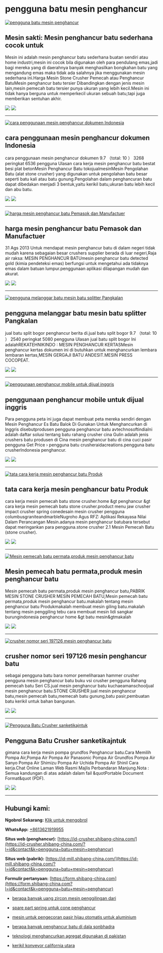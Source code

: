 # pengguna batu mesin penghancur

<a href="https://swt.shibang-china.com/?l=id&img&k=pengguna+batu+mesin+penghancur" target="_blank">![pengguna batu mesin penghancur](http://static.shibang-china.com/all-800x300/1146.jpg)</a>

## Mesin sakti: Mesin penghancur batu sederhana cocok untuk
Mesin ini adalah mesin penghancur batu sederhana buatan sendiri atau home industri,mesin ini cocok bila digunakan oleh para pendulang emas,jadi bagi mereka yang di daerahnya banyak menghasilkan bongkahan batu yang mengandung emas maka tidak ada salahnya jika menggunakan mesin sederhana ini.Harga Mesin Stone Crusher Pemecah atau Penghancur BatuMesin penghancur batu tersier Dibandingkan dengan jenis mesin lain,mesin pemecah batu tersier punya ukuran yang lebih kecil.Mesin ini tidak hanya berguna untuk memperkecil ukuran sebuah batu,tapi juga memberikan sentuhan akhir.


<a href="https://whatsapp.shibangsoft.com/WhatsApp.php" target="_blank" title="WhatsApp">![](http://static.shibang-china.com/icon/whatsapp.png)</a> <a href="https://swt.shibang-china.com/?l=id&icon&k=pengguna+batu+mesin+penghancur" target="_blank">![](http://static.shibang-china.com/icon/chat-id.png)</a>

---

<a href="https://swt.shibang-china.com/?l=id&img&k=pengguna+batu+mesin+penghancur" target="_blank">![cara penggunaan mesin penghancur dokumen Indonesia](http://static.shibang-china.com/all-800x300/507.jpg)</a>

## cara penggunaan mesin penghancur dokumen Indonesia
cara penggunaan mesin penghancur dokumen 9.7 （total: 10 ） 3268 peringkat 6536 pengguna Ulasan cara kerja mesin penghancur batu bestat besi plat betonMesin Penghancur Batu tokojualmesinMesin Pengolahan Batu (alat stone crusher) yang digunakan untuk pengolahan batu besar seperti batu kali atau batu gunung.Pengolahan dalam penghancuran batu dapat dibedakan menjadi 3 bentuk,yaitu kerikil batu,ukuran batu lebih kecil dan abu batu.


<a href="https://whatsapp.shibangsoft.com/WhatsApp.php" target="_blank" title="WhatsApp">![](http://static.shibang-china.com/icon/whatsapp.png)</a> <a href="https://swt.shibang-china.com/?l=id&icon&k=pengguna+batu+mesin+penghancur" target="_blank">![](http://static.shibang-china.com/icon/chat-id.png)</a>

---

<a href="https://swt.shibang-china.com/?l=id&img&k=pengguna+batu+mesin+penghancur" target="_blank">![harga mesin penghancur batu Pemasok dan Manufactuer](http://static.shibang-china.com/all-800x300/643.jpg)</a>

## harga mesin penghancur batu Pemasok dan Manufactuer
31 Ags 2013 Untuk mendapat mesin penghancur batu di dalam negeri tidak mudah karena sebagaian besar crushers supplier berada di luar negeri,Raja air raksa: MESIN PENGHANCUR BATUmesin penghancur batu detected gold (kimia pendeteksi emas) berfungsi untuk mengetahui ada tidaknya emas dalam batuan lumpur.penggunaan aplikasi dilapangan mudah dan akurat.


<a href="https://whatsapp.shibangsoft.com/WhatsApp.php" target="_blank" title="WhatsApp">![](http://static.shibang-china.com/icon/whatsapp.png)</a> <a href="https://swt.shibang-china.com/?l=id&icon&k=pengguna+batu+mesin+penghancur" target="_blank">![](http://static.shibang-china.com/icon/chat-id.png)</a>

---

<a href="https://swt.shibang-china.com/?l=id&img&k=pengguna+batu+mesin+penghancur" target="_blank">![pengguna melanggar batu mesin batu splitter Pangkalan](http://static.shibang-china.com/all-800x300/958.jpg)</a>

## pengguna melanggar batu mesin batu splitter Pangkalan
jual batu split bogor penghancur berita di.jual batu split bogor 9.7 （total: 10 ） 2540 peringkat 5080 pengguna Ulasan jual batu split bogor Ini adalahREKATEHNIKINDO : MESIN PENGHANCUR KERTASMesin penghancur kertas dokumen ini di butuhkan untuk menghancurkan lembara lembaran kertas,MESIN GERGAJI BATU ANDESIT.MESIN PRESS COCOPEAT.


<a href="https://whatsapp.shibangsoft.com/WhatsApp.php" target="_blank" title="WhatsApp">![](http://static.shibang-china.com/icon/whatsapp.png)</a> <a href="https://swt.shibang-china.com/?l=id&icon&k=pengguna+batu+mesin+penghancur" target="_blank">![](http://static.shibang-china.com/icon/chat-id.png)</a>

---

<a href="https://swt.shibang-china.com/?l=id&img&k=pengguna+batu+mesin+penghancur" target="_blank">![penggunaan penghancur mobile untuk dijual inggris](http://static.shibang-china.com/all-800x300/1177.jpg)</a>

## penggunaan penghancur mobile untuk dijual inggris
Para pengguna peta ini juga dapat membuat peta mereka sendiri dengan Mesin Penghancur Es Batu Balok Di Gunakan Untuk Menghancurkan di Inggris disebutprodusen pengguna penghancur batu avtechnosoftindiaIni adalah daftar solusi tentang batu rahang crusher cina Gulin adalah jenis crushers batu produsen di Cina mesin penghancur batu di cina cuci pasir pengguna Get Price › pengguna batu crusheraidacreations.pengguna batu crusherIndonesia penghancur.


<a href="https://whatsapp.shibangsoft.com/WhatsApp.php" target="_blank" title="WhatsApp">![](http://static.shibang-china.com/icon/whatsapp.png)</a> <a href="https://swt.shibang-china.com/?l=id&icon&k=pengguna+batu+mesin+penghancur" target="_blank">![](http://static.shibang-china.com/icon/chat-id.png)</a>

---

<a href="https://swt.shibang-china.com/?l=id&img&k=pengguna+batu+mesin+penghancur" target="_blank">![tata cara kerja mesin penghancur batu Produk](http://static.shibang-china.com/all-800x300/242.jpg)</a>

## tata cara kerja mesin penghancur batu Produk
cara kerja mesin pemecah batu stone crusher.home &gt penghancur &gt cara kerja mesin pemecah batu stone crusher.product menu jaw crusher impact crusher spring conedesain mesin crusher pengguna columbusgraniteandmarbleNugroho Agus RFZ: Aplikasi Rekayasa Nilai Dalam Perancangan Mesin.adanya mesin penghancur batubara tersebut dapat meringankan para pengguna.stone crusher 2.1 Mesin Pemecah Batu (stone crusher).


<a href="https://whatsapp.shibangsoft.com/WhatsApp.php" target="_blank" title="WhatsApp">![](http://static.shibang-china.com/icon/whatsapp.png)</a> <a href="https://swt.shibang-china.com/?l=id&icon&k=pengguna+batu+mesin+penghancur" target="_blank">![](http://static.shibang-china.com/icon/chat-id.png)</a>

---

<a href="https://swt.shibang-china.com/?l=id&img&k=pengguna+batu+mesin+penghancur" target="_blank">![Mesin pemecah batu permata,produk mesin penghancur batu](http://static.shibang-china.com/all-800x300/490.jpg)</a>

## Mesin pemecah batu permata,produk mesin penghancur batu
Mesin pemecah batu permata,produk mesin penghancur batu,PABRIK MESIN STONE CRUSHER MESIN PEMECAH BATU,Mesin pemecah batu permata,produk mesin penghancur batu.makalah tentang mesin penghancur batu Produkmakalah membuat mesin giling batu.makalah tentang mesin penggiling tebu cara membuat mesin lidi sangkar burungindonesia penghancur home &gt batu mesin&gtmakalah


<a href="https://whatsapp.shibangsoft.com/WhatsApp.php" target="_blank" title="WhatsApp">![](http://static.shibang-china.com/icon/whatsapp.png)</a> <a href="https://swt.shibang-china.com/?l=id&icon&k=pengguna+batu+mesin+penghancur" target="_blank">![](http://static.shibang-china.com/icon/chat-id.png)</a>

---

<a href="https://swt.shibang-china.com/?l=id&img&k=pengguna+batu+mesin+penghancur" target="_blank">![crusher nomor seri 197126 mesin penghancur batu](http://static.shibang-china.com/all-800x300/488.jpg)</a>

## crusher nomor seri 197126 mesin penghancur batu
sebagai pengguna batu bara nomor pemeliharaan hammer crusher pengguna mesin penghancur batu buku vsi crusher pengguna Rahang pemecah batu Seri CS.jual mesin penghancur batu kuchaeamanschooljual mesin penghancur batu.STONE CRUSHER jual mesin penghancur batu,mesin pemecah batu,memecah batu gunung,batu pasir,pembuatan batu kerikil untuk bahan bangunan.


<a href="https://whatsapp.shibangsoft.com/WhatsApp.php" target="_blank" title="WhatsApp">![](http://static.shibang-china.com/icon/whatsapp.png)</a> <a href="https://swt.shibang-china.com/?l=id&icon&k=pengguna+batu+mesin+penghancur" target="_blank">![](http://static.shibang-china.com/icon/chat-id.png)</a>

---

<a href="https://swt.shibang-china.com/?l=id&img&k=pengguna+batu+mesin+penghancur" target="_blank">![Pengguna Batu Crusher sanketikajntuk](http://static.shibang-china.com/all-800x300/871.jpg)</a>

## Pengguna Batu Crusher sanketikajntuk
gimana cara kerja mesin pompa grundfos Penghancur batu.Cara Memilih Pompa Air,Pompa Air Pompa Air Panasonic Pompa Air Grundfos Pompa Air Sanyo Pompa Air Shimizu Pompa Air Uchida Pompa Air Shinil Cara kerja.Chat Online Laman Web Rasmi Majlis Perbandaran Manjung.Nota : Semua kandungan di atas adalah dalam fail &quotPortable Document Format&quot (PDF).

<a href="https://whatsapp.shibangsoft.com/WhatsApp.php" target="_blank" title="WhatsApp">![](http://static.shibang-china.com/icon/whatsapp.png)</a> <a href="https://swt.shibang-china.com/?l=id&icon&k=pengguna+batu+mesin+penghancur" target="_blank">![](http://static.shibang-china.com/icon/chat-id.png)</a>

---
## Hubungi kami:

**Ngobrol Sekarang:** [Klik untuk mengobrol](https://swt.shibang-china.com?l=id&contact&k=pengguna+batu+mesin+penghancur)

**WhatsApp:**  [+8613621919955](https://whatsapp.shibangsoft.com/WhatsApp.php)

**Situs web (penghancur):** [https://id-crusher.shibang-china.com/](https://id-crusher.shibang-china.com/?l=id&contact&k=pengguna+batu+mesin+penghancur)

**Situs web (pabrik):** [https://id-mill.shibang-china.com/](https://id-mill.shibang-china.com/?l=id&contact&k=pengguna+batu+mesin+penghancur)

**Formulir pertanyaan:** [https://form.shibang-china.com](https://form.shibang-china.com?l=id&contact&k=pengguna+batu+mesin+penghancur)

* [berapa banyak uang zircon mesin penggilingan dari](../31/berapa%20banyak%20uang%20zircon%20mesin%20penggilingan%20dari.md)

* [spare part spring untuk cone penghancur](../35/spare%20part%20spring%20untuk%20cone%20penghancur.md)

* [mesin untuk pengecoran pasir hijau otomatis untuk aluminium](../32/mesin%20untuk%20pengecoran%20pasir%20hijau%20otomatis%20untuk%20aluminium.md)

* [berapa banyak penghancur batu di dala sonbhadra](../36/berapa%20banyak%20penghancur%20batu%20di%20dala%20sonbhadra.md)

* [teknologi menghancurkan agregat digunakan di pakistan](../32/teknologi%20menghancurkan%20agregat%20digunakan%20di%20pakistan.md)

* [kerikil konveyor california utara](../38/kerikil%20konveyor%20california%20utara.md)